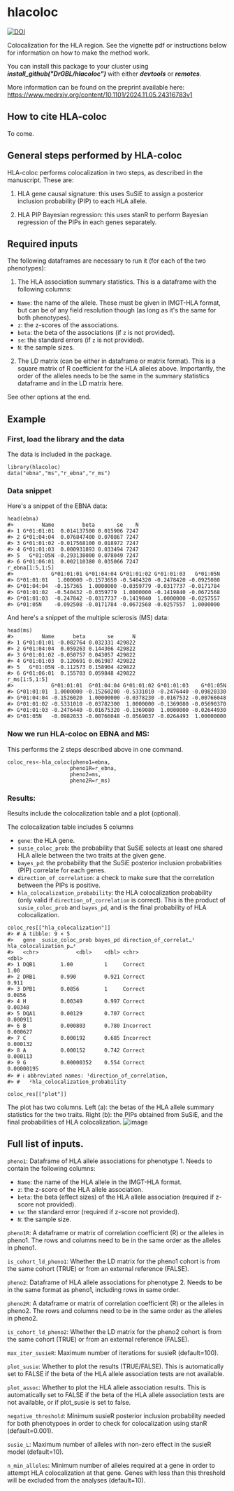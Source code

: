 # hlacoloc
[![DOI](https://zenodo.org/badge/DOI/10.5281/zenodo.13989351.svg)](https://doi.org/10.5281/zenodo.13989351)

Colocalization for the HLA region. See the vignette pdf or instructions below for information on how to make the method work.

You can install this package to your cluster using ***install_github("DrGBL/hlacoloc")*** with either ***devtools*** or ***remotes***.

More information can be found on the preprint available here: https://www.medrxiv.org/content/10.1101/2024.11.05.24316783v1

## How to cite HLA-coloc
To come.

## General steps performed by HLA-coloc

HLA-coloc performs colocalization in two steps, as described in the manuscript. These are:

1. HLA gene causal signature: this uses SuSiE to assign a posterior inclusion probability (PIP) to each HLA allele.

2. HLA PIP Bayesian regression: this uses stanR to perform Bayesian regression of the PIPs in each genes separately.

## Required inputs

The following dataframes are necessary to run it (for each of the two phenotypes):

1. The HLA association summary statistics. This is a dataframe with the following columns:
  - `Name`: the name of the allele. These must be given in IMGT-HLA format, but can be of any field resolution though (as long as it's the same for both phenotypes).
  - `z`: the z-scores of the associations.
  - `beta`: the beta of the associations (if `z` is not provided).
  - `se`: the standard errors (if `z` is not provided).
  - `N`: the sample sizes.

2. The LD matrix (can be either in dataframe or matrix format). This is a square matrix of R coefficient for the HLA alleles above. Importantly, the order of the alleles needs to be the same in the summary statistics dataframe and in the LD matrix here.

See other options at the end.

## Example

### First, load the library and the data
The data is included in the package.
```{r}
library(hlacoloc)
data("ebna","ms","r_ebna","r_ms")
```

### Data snippet
Here's a snippet of the EBNA data:
```{r}
head(ebna)
#>         Name         beta       se    N
#> 1 G*01:01:01  0.014137500 0.015906 7247
#> 2 G*01:04:04  0.076847400 0.070867 7247
#> 3 G*01:01:02 -0.017568100 0.018972 7247
#> 4 G*01:01:03  0.000931893 0.033494 7247
#> 5   G*01:05N -0.293138000 0.078049 7247
#> 6 G*01:06:01  0.002110380 0.035066 7247
r_ebna[1:5,1:5]
#>            G*01:01:01 G*01:04:04 G*01:01:02 G*01:01:03   G*01:05N
#> G*01:01:01   1.000000 -0.1573650 -0.5404320 -0.2478420 -0.0925080
#> G*01:04:04  -0.157365  1.0000000 -0.0359779 -0.0317737 -0.0171784
#> G*01:01:02  -0.540432 -0.0359779  1.0000000 -0.1419840 -0.0672568
#> G*01:01:03  -0.247842 -0.0317737 -0.1419840  1.0000000 -0.0257557
#> G*01:05N    -0.092508 -0.0171784 -0.0672568 -0.0257557  1.0000000
```

And here's a snippet of the multiple sclerosis (MS) data:
```{r}
head(ms)
#>         Name      beta       se      N
#> 1 G*01:01:01 -0.082764 0.032331 429822
#> 2 G*01:04:04  0.059263 0.144366 429822
#> 3 G*01:01:02 -0.050757 0.043057 429822
#> 4 G*01:01:03  0.120691 0.061987 429822
#> 5   G*01:05N -0.112573 0.158904 429822
#> 6 G*01:06:01  0.155703 0.059848 429822
r_ms[1:5,1:5]
#>            G*01:01:01  G*01:04:04 G*01:01:02 G*01:01:03    G*01:05N
#> G*01:01:01  1.0000000 -0.15260200 -0.5331010 -0.2476440 -0.09820330
#> G*01:04:04 -0.1526020  1.00000000 -0.0378230 -0.0167532 -0.00766048
#> G*01:01:02 -0.5331010 -0.03782300  1.0000000 -0.1369080 -0.05690370
#> G*01:01:03 -0.2476440 -0.01675320 -0.1369080  1.0000000 -0.02644930
#> G*01:05N   -0.0982033 -0.00766048 -0.0569037 -0.0264493  1.00000000
```

### Now we run HLA-coloc on EBNA and MS:
This performs the 2 steps described above in one command.
```{r, results = "hide"}
coloc_res<-hla_coloc(pheno1=ebna,
                    pheno1R=r_ebna,
                    pheno2=ms,
                    pheno2R=r_ms)
```

### Results:
Results include the colocalization table and a plot (optional).

The colocalization table includes 5 columns
  - `gene`: the HLA gene.
  - `susie_coloc_prob`: the probability that SuSiE selects at least one shared HLA allele between the two traits at the given gene.
  - `bayes_pd`: the probability that the SuSiE posterior inclusion probabilities (PIP) correlate for each genes.
  - `direction_of_correlation`: a check to make sure that the correlation between the PIPs is positive.
  - `hla_colocalization_probability`: the HLA colocalization probability (only valid if `direction_of_correlation` is correct). This is the product of `susie_coloc_prob` and `bayes_pd`, and is the final probability of HLA colocalization.

```{r, fig.width = 8.5, fig.height = 11}
coloc_res[["hla_colocalization"]]
#> # A tibble: 9 × 5
#>   gene  susie_coloc_prob bayes_pd direction_of_correlat…¹ hla_colocalization_p…²
#>   <chr>            <dbl>    <dbl> <chr>                                    <dbl>
#> 1 DQB1        1.00          1     Correct                             1.00      
#> 2 DRB1        0.990         0.921 Correct                             0.911     
#> 3 DPB1        0.0856        1     Correct                             0.0856    
#> 4 H           0.00349       0.997 Correct                             0.00348   
#> 5 DQA1        0.00129       0.707 Correct                             0.000911  
#> 6 B           0.000803      0.780 Incorrect                           0.000627  
#> 7 C           0.000192      0.685 Incorrect                           0.000132  
#> 8 A           0.000152      0.742 Correct                             0.000113  
#> 9 G           0.00000352    0.554 Correct                             0.00000195
#> # ℹ abbreviated names: ¹direction_of_correlation,
#> #   ²hla_colocalization_probability
```

```{r, fig.width = 8.5, fig.height = 11}
coloc_res[["plot"]]
```
The plot has two columns.
Left (a): the betas of the HLA allele summary statistics for the two traits.
Right (b): the PIPs obtained from SuSiE, and the final probabilities of HLA colocalization.
![image](https://github.com/user-attachments/assets/ef19c6fe-3501-4f4c-a574-e15595f47930)

## Full list of inputs.

`pheno1`: Dataframe of HLA allele associations for phenotype 1. Needs to contain the following columns:
 - `Name`: the name of the HLA allele in the IMGT-HLA format.
 - `z`: the z-score of the HLA allele association.
 - `beta`: the beta (effect sizes) of the HLA allele association (required if z-score not provided).
 - `se`: the standard error (required if z-score not provided).
 - `N`: the sample size.

`pheno1R`: A dataframe or matrix of correlation coefficient (R) or the alleles in pheno1. The rows and columns need to be in the same order as the alleles in pheno1.

`is_cohort_ld_pheno1`: Whether the LD matrix for the pheno1 cohort is from the same cohort (TRUE) or from an external reference (FALSE).

`pheno2`: Dataframe of HLA allele associations for phenotype 2. Needs to be in the same format as pheno1, including rows in same order.

`pheno2R`: A dataframe or matrix of correlation coefficient (R) or the alleles in pheno2. The rows and columns need to be in the same order as the alleles in pheno2.

`is_cohort_ld_pheno2`: Whether the LD matrix for the pheno2 cohort is from the same cohort (TRUE) or from an external reference (FALSE).

`max_iter_susieR`: Maximum number of iterations for susieR (default=100).

`plot_susie`: Whether to plot the results (TRUE/FALSE). This is automatically set to FALSE if the beta of the HLA allele association tests are not available.

`plot_assoc`: Whether to plot the HLA allele association results. This is automatically set to FALSE if the beta of the HLA allele association tests are not available, or if plot_susie is set to false.

`negative_threshold`: Minimum susieR posterior inclusion probability needed for both phenotypoes in order to check for colocalization using stanR (default=0.001).

`susie_L`: Maximum number of alleles with non-zero effect in the susieR model (default=10).

`n_min_alleles`: Minimum number of alleles required at a gene in order to attempt HLA colocalization at that gene. Genes with less than this threshold will be excluded from the analyses (default=10).

